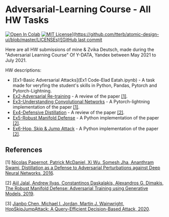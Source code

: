 # Adversarial-Learning Course - All HW Tasks
[![Open In Colab](https://colab.research.google.com/assets/colab-badge.svg)](https://colab.research.google.com/github/RedCrow9564/Adversarial_Learning_Course-All_HWs/blob/master/Ex5_Code.ipynb) [![MIT License](https://img.shields.io/apm/l/atomic-design-ui.svg?)](https://github.com/tterb/atomic-design-ui/blob/master/LICENSEs)![GitHub last commit](https://img.shields.io/github/last-commit/RedCrow9564/Adversarial_Learning_Course-All_HWs)

Here are all HW submissions of mine & Zvika Deutsch, made during the "Adversarial Learning Course" Of Y-DATA, Yandex between May 2021 to July 2021.

HW descriptions:

* [Ex1-Basic Adversarial Attacks](Ex1 Code-Elad Eatah.ipynb) - A task made for veryfing the student's skills in Python, Pandas, Pytorch and Pytorch-Lightning.
* [Ex2-Adversarial Re-training](Ex2_Code.ipynb) - A review of the paper [[1]](#1).
* [Ex3-Understanding Convolutional Networks](Ex3_Code.ipynb) - A Pytorch-lightning implementation of the paper [[1]](#1).
* [Ex4-Defensive Distillation](Ex4_Code.ipynb) - A review of the paper [[2]](#2).
* [Ex5-Robust Manifold Defense](Ex5_Code.ipynb) - A Python implementation of the paper [[2]](#2).
* [Ex6-Hop, Skip & Jump Attack](Ex6_Part_1.ipynb) - A Python implementation of the paper [[2]](#2).

## References
<a id="1">[1]</a> [Nicolas Papernot, Patrick McDaniel, Xi Wu, Somesh Jha, Ananthram Swami, 
Distillation as a Defense to Adversarial Perturbations against Deep Neural Networks, 2016](https://arxiv.org/abs/1511.04508).

<a id="2">[2]</a> [Ajil Jalal, Andrew Ilyas, Constantinos Daskalakis, Alexandros G. Dimakis, 
The Robust Manifold Defense: Adversarial Training using Generative Models, 2019](https://arxiv.org/abs/1712.09196).

<a id="3">[3]</a> [Jianbo Chen, Michael I. Jordan, Martin J. Wainwright, 
HopSkipJumpAttack: A Query-Efficient Decision-Based Attack, 2020](https://arxiv.org/abs/1904.02144).
